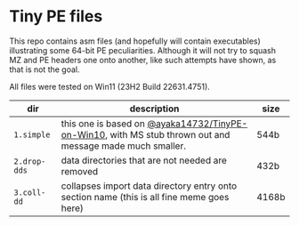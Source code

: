 Tiny PE files
=============

This repo contains asm files (and hopefully will contain executables) illustrating some 64-bit PE peculiarities.
Although it will not try to squash MZ and PE headers one onto another, like such attempts have shown, as that is not the goal.

All files were tested on Win11 (23H2 Build 22631.4751).

| dir | description | size |
| -- | -- | -- |
| `1.simple` | this one is based on [@ayaka14732/TinyPE-on-Win10](https://github.com/ayaka14732/TinyPE-on-Win10), with MS stub thrown out and message made much smaller. | 544b |
| `2.drop-dds` | data directories that are not needed are removed | 432b |
| `3.coll-dd` | collapses import data directory entry onto section name (this is all fine meme goes here) | 4168b |
